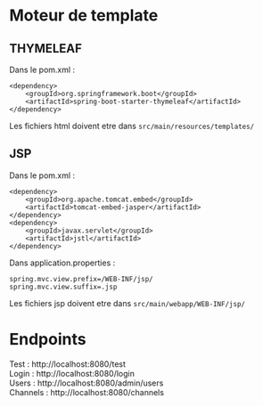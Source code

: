 # Moteur de template

## THYMELEAF
Dans le pom.xml :
```
<dependency>
    <groupId>org.springframework.boot</groupId>
    <artifactId>spring-boot-starter-thymeleaf</artifactId>
</dependency>
```
Les fichiers html doivent etre dans ``src/main/resources/templates/``

## JSP
Dans le pom.xml :
```
<dependency>
    <groupId>org.apache.tomcat.embed</groupId>
    <artifactId>tomcat-embed-jasper</artifactId>
</dependency>
<dependency>
    <groupId>javax.servlet</groupId>
    <artifactId>jstl</artifactId>
</dependency>
```
Dans application.properties :
```
spring.mvc.view.prefix=/WEB-INF/jsp/
spring.mvc.view.suffix=.jsp
```
Les fichiers jsp doivent etre dans ``src/main/webapp/WEB-INF/jsp/``

# Endpoints
Test : http://localhost:8080/test  
Login : http://localhost:8080/login  
Users : http://localhost:8080/admin/users  
Channels : http://localhost:8080/channels

